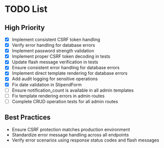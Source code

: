 # TODO List
## High Priority
- [x] Implement consistent CSRF token handling
- [x] Verify error handling for database errors
- [x] Implement password strength validation
- [x] Implement proper CSRF token decoding in tests
- [x] Update flash message verification in tests
- [x] Ensure consistent error handling for database errors
- [x] Implement direct template rendering for database errors
- [x] Add audit logging for sensitive operations
- [x] Fix date validation in StipendForm
- [ ] Ensure notification_count is available in all admin templates
- [ ] Fix template rendering errors in admin routes
- [ ] Complete CRUD operation tests for all admin routes

## Best Practices
- Ensure CSRF protection matches production environment
- Standardize error message handling across all endpoints
- Verify error scenarios using response status codes and flash messages

